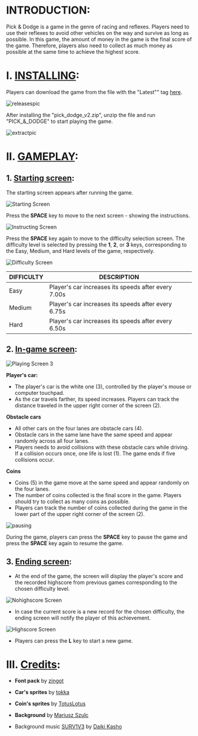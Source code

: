 # INTRODUCTION:

Pick & Dodge is a game in the genre of racing and reflexes. Players need to use their reflexes to avoid other vehicles on the way and survive as long as possible. In this game, the amount of money in the game is the final score of the game. Therefore, players also need to collect as much money as possible at the same time to achieve the highest score.

# I. <ins>INSTALLING</ins>:

Players can download the game from the file with the "Latest"" tag [here](https://github.com/Granchio0912/Pick-Dodge/releases/).

<img title="" src="readme_assets/downloading/releases.png" alt="releasespic" data-align="left">

After installing the "pick_dodge_v2.zip", unzip the file and run "PICK_&_DODGE" to start playing the game.

<img title="" src="readme_assets/downloading/extract.png" alt="extractpic" data-align="left">

# II. <ins>GAMEPLAY</ins>:

## 1. <ins>Starting screen</ins>:

The starting screen appears after running the game.

<img title="" src="readme_assets/game/starting_screen.png" alt="Starting Screen" data-align="left">

Press the **SPACE** key to move to the next screen - showing the instructions.

<img title="" src="readme_assets/game/instructing_screen.png" alt="Instructing Screen" data-align="left">

Press the **SPACE** key again to move to the difficulty selection screen. The difficulty level is selected by pressing the **1**, **2**, or **3** keys, corresponding to the Easy, Medium, and Hard levels of the game, respectively.

<img title="" src="readme_assets/game/difficulty_screen.png" alt="Difficulty Screen" data-align="left">

| DIFFICULTY | DESCRIPTION                                         |
| ---------- | --------------------------------------------------- |
| Easy       | Player's car increases its speeds after every 7.00s |
| Medium     | Player's car increases its speeds after every 6.75s |
| Hard       | Player's car increases its speeds after every 6.50s |

## 2. <ins>In-game screen</ins>:

<img title="" src="readme_assets/game/playing_screen_3.png" alt="Playing Screen 3" data-align="left">

**Player's car:**

- The player's car is the white one (3), controlled by the player's mouse or computer touchpad.
- As the car travels farther, its speed increases. Players can track the distance traveled in the upper right corner of the screen (2).

**Obstacle cars**

- All other cars on the four lanes are obstacle cars (4).
- Obstacle cars in the same lane have the same speed and appear randomly across all four lanes.
- Players needs to avoid collisions with these obstacle cars while driving. If a collision occurs once, one life is lost (1). The game ends if five collisions occur.

**Coins**

- Coins (5) in the game move at the same speed and appear randomly on the four lanes.
- The number of coins collected is the final score in the game. Players should try to collect as many coins as possible.
- Players can track the number of coins collected during the game in the lower part of the upper right corner of the screen (2).

<img title="" src="readme_assets\game\pausing_screen.png" alt="pausing" data-align="left">

During the game, players can press the **SPACE** key to pause the game and press the **SPACE** key again to resume the game.

## 3. <ins>Ending screen</ins>:

- At the end of the game, the screen will display the player's score and the recorded highscore from previous games corresponding to the chosen difficulty level.

<img title="" src="readme_assets/game/no_highscore.png" alt="Nohighscore Screen" data-align="left">

- In case the current score is a new record for the chosen difficulty, the ending screen will notify the player of this achievement.

<img title="" src="readme_assets/game/highscore.png" alt="Highscore Screen" data-align="left">

- Players can press the **L** key to start a new game.

# III. <ins>Credits</ins>:

- **Font pack** by [zingot](https://zingot.itch.io/fontpack)

- **Car's sprites** by [tokka](https://tokka.itch.io/top-down-car)

- **Coin's sprites** by [TotusLotus](https://totuslotus.itch.io/pixel-coins)

- **Background** by [Mariusz Szulc](https://www.behance.net/gallery/29946977/Must-Deliver-Backgrounds)

- Background music [SURV1V3](https://www.youtube.com/watch?v=aSSNGTSeqCI&list=PLTTPXh1mAdvNcWsNVVxxlVtU46u9ZqQ-r&ab_channel=RedlineRacer) by [Daiki Kasho](https://en.wikipedia.org/wiki/Daiki_Kasho)
